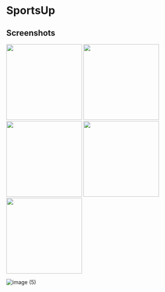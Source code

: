 # SportsUp


## Screenshots
<p float="right">
  <img src="https://github.com/antonio-pedro99/SportsUp/assets/42675180/3b6a1425-6270-4f94-b501-96c2bbd6b7c2" width="200"/>
  <img src="https://github.com/antonio-pedro99/SportsUp/assets/42675180/af182ca3-2268-434c-9323-7ffea1602b50" width="200"/>
  <img src="https://github.com/antonio-pedro99/SportsUp/assets/42675180/0c1a324a-d8cf-4c49-bdbc-a12af3ede8fd" width="200"/>
  <img src="https://github.com/antonio-pedro99/SportsUp/assets/42675180/fde96d3f-0b7e-4efe-9582-33e586ae0f8c" width="200"/>
  <img src="https://github.com/antonio-pedro99/SportsUp/assets/42675180/e2741d3f-843c-449b-b4b4-ca969b372074"  width="200"/>
</p>

![image (5)](https://github.com/antonio-pedro99/SportsUp/assets/42675180/1c65e14f-c0eb-45ba-b98b-a2ffae31c67e)
